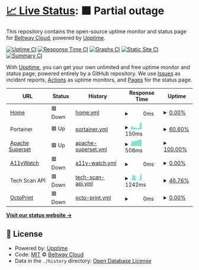 # [📈 Live Status](https://status.beltway.cloud): <!--live status--> **🟧 Partial outage**

This repository contains the open-source uptime monitor and status page for [Beltway Cloud](https://beltway.cloud), powered by [Upptime](https://github.com/upptime/upptime).

[![Uptime CI](https://github.com/BeltwayCloud/status/workflows/Uptime%20CI/badge.svg)](https://github.com/BeltwayCloud/status/actions?query=workflow%3A%22Uptime+CI%22)
[![Response Time CI](https://github.com/BeltwayCloud/status/workflows/Response%20Time%20CI/badge.svg)](https://github.com/BeltwayCloud/status/actions?query=workflow%3A%22Response+Time+CI%22)
[![Graphs CI](https://github.com/BeltwayCloud/status/workflows/Graphs%20CI/badge.svg)](https://github.com/BeltwayCloud/status/actions?query=workflow%3A%22Graphs+CI%22)
[![Static Site CI](https://github.com/BeltwayCloud/status/workflows/Static%20Site%20CI/badge.svg)](https://github.com/BeltwayCloud/status/actions?query=workflow%3A%22Static+Site+CI%22)
[![Summary CI](https://github.com/BeltwayCloud/status/workflows/Summary%20CI/badge.svg)](https://github.com/BeltwayCloud/status/actions?query=workflow%3A%22Summary+CI%22)

With [Upptime](https://upptime.js.org), you can get your own unlimited and free uptime monitor and status page, powered entirely by a GitHub repository. We use [Issues](https://github.com/BeltwayCloud/status/issues) as incident reports, [Actions](https://github.com/BeltwayCloud/status/actions) as uptime monitors, and [Pages](https://status.beltway.cloud) for the status page.

<!--start: status pages-->
<!-- This summary is generated by Upptime (https://github.com/upptime/upptime) -->
<!-- Do not edit this manually, your changes will be overwritten -->
<!-- prettier-ignore -->
| URL | Status | History | Response Time | Uptime |
| --- | ------ | ------- | ------------- | ------ |
| <img alt="" src="https://icons.duckduckgo.com/ip3/beltway.cloud.ico" height="13"> [Home](https://beltway.cloud) | 🟥 Down | [home.yml](https://github.com/BeltwayCloud/status/commits/HEAD/history/home.yml) | <details><summary><img alt="Response time graph" src="./graphs/home/response-time-week.png" height="20"> 0ms</summary><br><a href="https://status.beltway.cloud/history/home"><img alt="Response time 0" src="https://img.shields.io/endpoint?url=https%3A%2F%2Fraw.githubusercontent.com%2FBeltwayCloud%2Fstatus%2FHEAD%2Fapi%2Fhome%2Fresponse-time.json"></a><br><a href="https://status.beltway.cloud/history/home"><img alt="24-hour response time 0" src="https://img.shields.io/endpoint?url=https%3A%2F%2Fraw.githubusercontent.com%2FBeltwayCloud%2Fstatus%2FHEAD%2Fapi%2Fhome%2Fresponse-time-day.json"></a><br><a href="https://status.beltway.cloud/history/home"><img alt="7-day response time 0" src="https://img.shields.io/endpoint?url=https%3A%2F%2Fraw.githubusercontent.com%2FBeltwayCloud%2Fstatus%2FHEAD%2Fapi%2Fhome%2Fresponse-time-week.json"></a><br><a href="https://status.beltway.cloud/history/home"><img alt="30-day response time 0" src="https://img.shields.io/endpoint?url=https%3A%2F%2Fraw.githubusercontent.com%2FBeltwayCloud%2Fstatus%2FHEAD%2Fapi%2Fhome%2Fresponse-time-month.json"></a><br><a href="https://status.beltway.cloud/history/home"><img alt="1-year response time 0" src="https://img.shields.io/endpoint?url=https%3A%2F%2Fraw.githubusercontent.com%2FBeltwayCloud%2Fstatus%2FHEAD%2Fapi%2Fhome%2Fresponse-time-year.json"></a></details> | <details><summary><a href="https://status.beltway.cloud/history/home">0.00%</a></summary><a href="https://status.beltway.cloud/history/home"><img alt="All-time uptime 0.00%" src="https://img.shields.io/endpoint?url=https%3A%2F%2Fraw.githubusercontent.com%2FBeltwayCloud%2Fstatus%2FHEAD%2Fapi%2Fhome%2Fuptime.json"></a><br><a href="https://status.beltway.cloud/history/home"><img alt="24-hour uptime 0.00%" src="https://img.shields.io/endpoint?url=https%3A%2F%2Fraw.githubusercontent.com%2FBeltwayCloud%2Fstatus%2FHEAD%2Fapi%2Fhome%2Fuptime-day.json"></a><br><a href="https://status.beltway.cloud/history/home"><img alt="7-day uptime 0.00%" src="https://img.shields.io/endpoint?url=https%3A%2F%2Fraw.githubusercontent.com%2FBeltwayCloud%2Fstatus%2FHEAD%2Fapi%2Fhome%2Fuptime-week.json"></a><br><a href="https://status.beltway.cloud/history/home"><img alt="30-day uptime 0.00%" src="https://img.shields.io/endpoint?url=https%3A%2F%2Fraw.githubusercontent.com%2FBeltwayCloud%2Fstatus%2FHEAD%2Fapi%2Fhome%2Fuptime-month.json"></a><br><a href="https://status.beltway.cloud/history/home"><img alt="1-year uptime 0.00%" src="https://img.shields.io/endpoint?url=https%3A%2F%2Fraw.githubusercontent.com%2FBeltwayCloud%2Fstatus%2FHEAD%2Fapi%2Fhome%2Fuptime-year.json"></a></details>
| <img alt="" src="https://icons.duckduckgo.com/ip3/null.ico" height="13"> Portainer | 🟩 Up | [portainer.yml](https://github.com/BeltwayCloud/status/commits/HEAD/history/portainer.yml) | <details><summary><img alt="Response time graph" src="./graphs/portainer/response-time-week.png" height="20"> 150ms</summary><br><a href="https://status.beltway.cloud/history/portainer"><img alt="Response time 185" src="https://img.shields.io/endpoint?url=https%3A%2F%2Fraw.githubusercontent.com%2FBeltwayCloud%2Fstatus%2FHEAD%2Fapi%2Fportainer%2Fresponse-time.json"></a><br><a href="https://status.beltway.cloud/history/portainer"><img alt="24-hour response time 324" src="https://img.shields.io/endpoint?url=https%3A%2F%2Fraw.githubusercontent.com%2FBeltwayCloud%2Fstatus%2FHEAD%2Fapi%2Fportainer%2Fresponse-time-day.json"></a><br><a href="https://status.beltway.cloud/history/portainer"><img alt="7-day response time 150" src="https://img.shields.io/endpoint?url=https%3A%2F%2Fraw.githubusercontent.com%2FBeltwayCloud%2Fstatus%2FHEAD%2Fapi%2Fportainer%2Fresponse-time-week.json"></a><br><a href="https://status.beltway.cloud/history/portainer"><img alt="30-day response time 185" src="https://img.shields.io/endpoint?url=https%3A%2F%2Fraw.githubusercontent.com%2FBeltwayCloud%2Fstatus%2FHEAD%2Fapi%2Fportainer%2Fresponse-time-month.json"></a><br><a href="https://status.beltway.cloud/history/portainer"><img alt="1-year response time 185" src="https://img.shields.io/endpoint?url=https%3A%2F%2Fraw.githubusercontent.com%2FBeltwayCloud%2Fstatus%2FHEAD%2Fapi%2Fportainer%2Fresponse-time-year.json"></a></details> | <details><summary><a href="https://status.beltway.cloud/history/portainer">60.60%</a></summary><a href="https://status.beltway.cloud/history/portainer"><img alt="All-time uptime 87.98%" src="https://img.shields.io/endpoint?url=https%3A%2F%2Fraw.githubusercontent.com%2FBeltwayCloud%2Fstatus%2FHEAD%2Fapi%2Fportainer%2Fuptime.json"></a><br><a href="https://status.beltway.cloud/history/portainer"><img alt="24-hour uptime 100.00%" src="https://img.shields.io/endpoint?url=https%3A%2F%2Fraw.githubusercontent.com%2FBeltwayCloud%2Fstatus%2FHEAD%2Fapi%2Fportainer%2Fuptime-day.json"></a><br><a href="https://status.beltway.cloud/history/portainer"><img alt="7-day uptime 60.60%" src="https://img.shields.io/endpoint?url=https%3A%2F%2Fraw.githubusercontent.com%2FBeltwayCloud%2Fstatus%2FHEAD%2Fapi%2Fportainer%2Fuptime-week.json"></a><br><a href="https://status.beltway.cloud/history/portainer"><img alt="30-day uptime 87.98%" src="https://img.shields.io/endpoint?url=https%3A%2F%2Fraw.githubusercontent.com%2FBeltwayCloud%2Fstatus%2FHEAD%2Fapi%2Fportainer%2Fuptime-month.json"></a><br><a href="https://status.beltway.cloud/history/portainer"><img alt="1-year uptime 87.98%" src="https://img.shields.io/endpoint?url=https%3A%2F%2Fraw.githubusercontent.com%2FBeltwayCloud%2Fstatus%2FHEAD%2Fapi%2Fportainer%2Fuptime-year.json"></a></details>
| <img alt="" src="https://icons.duckduckgo.com/ip3/superset.beltway.cloud.ico" height="13"> [Apache Superset](https://superset.beltway.cloud) | 🟩 Up | [apache-superset.yml](https://github.com/BeltwayCloud/status/commits/HEAD/history/apache-superset.yml) | <details><summary><img alt="Response time graph" src="./graphs/apache-superset/response-time-week.png" height="20"> 508ms</summary><br><a href="https://status.beltway.cloud/history/apache-superset"><img alt="Response time 511" src="https://img.shields.io/endpoint?url=https%3A%2F%2Fraw.githubusercontent.com%2FBeltwayCloud%2Fstatus%2FHEAD%2Fapi%2Fapache-superset%2Fresponse-time.json"></a><br><a href="https://status.beltway.cloud/history/apache-superset"><img alt="24-hour response time 488" src="https://img.shields.io/endpoint?url=https%3A%2F%2Fraw.githubusercontent.com%2FBeltwayCloud%2Fstatus%2FHEAD%2Fapi%2Fapache-superset%2Fresponse-time-day.json"></a><br><a href="https://status.beltway.cloud/history/apache-superset"><img alt="7-day response time 508" src="https://img.shields.io/endpoint?url=https%3A%2F%2Fraw.githubusercontent.com%2FBeltwayCloud%2Fstatus%2FHEAD%2Fapi%2Fapache-superset%2Fresponse-time-week.json"></a><br><a href="https://status.beltway.cloud/history/apache-superset"><img alt="30-day response time 511" src="https://img.shields.io/endpoint?url=https%3A%2F%2Fraw.githubusercontent.com%2FBeltwayCloud%2Fstatus%2FHEAD%2Fapi%2Fapache-superset%2Fresponse-time-month.json"></a><br><a href="https://status.beltway.cloud/history/apache-superset"><img alt="1-year response time 511" src="https://img.shields.io/endpoint?url=https%3A%2F%2Fraw.githubusercontent.com%2FBeltwayCloud%2Fstatus%2FHEAD%2Fapi%2Fapache-superset%2Fresponse-time-year.json"></a></details> | <details><summary><a href="https://status.beltway.cloud/history/apache-superset">100.00%</a></summary><a href="https://status.beltway.cloud/history/apache-superset"><img alt="All-time uptime 99.97%" src="https://img.shields.io/endpoint?url=https%3A%2F%2Fraw.githubusercontent.com%2FBeltwayCloud%2Fstatus%2FHEAD%2Fapi%2Fapache-superset%2Fuptime.json"></a><br><a href="https://status.beltway.cloud/history/apache-superset"><img alt="24-hour uptime 100.00%" src="https://img.shields.io/endpoint?url=https%3A%2F%2Fraw.githubusercontent.com%2FBeltwayCloud%2Fstatus%2FHEAD%2Fapi%2Fapache-superset%2Fuptime-day.json"></a><br><a href="https://status.beltway.cloud/history/apache-superset"><img alt="7-day uptime 100.00%" src="https://img.shields.io/endpoint?url=https%3A%2F%2Fraw.githubusercontent.com%2FBeltwayCloud%2Fstatus%2FHEAD%2Fapi%2Fapache-superset%2Fuptime-week.json"></a><br><a href="https://status.beltway.cloud/history/apache-superset"><img alt="30-day uptime 99.97%" src="https://img.shields.io/endpoint?url=https%3A%2F%2Fraw.githubusercontent.com%2FBeltwayCloud%2Fstatus%2FHEAD%2Fapi%2Fapache-superset%2Fuptime-month.json"></a><br><a href="https://status.beltway.cloud/history/apache-superset"><img alt="1-year uptime 99.97%" src="https://img.shields.io/endpoint?url=https%3A%2F%2Fraw.githubusercontent.com%2FBeltwayCloud%2Fstatus%2FHEAD%2Fapi%2Fapache-superset%2Fuptime-year.json"></a></details>
| <img alt="" src="https://icons.duckduckgo.com/ip3/a11ywatch.beltway.cloud.ico" height="13"> [A11yWatch](https://a11ywatch.beltway.cloud) | 🟥 Down | [a11y-watch.yml](https://github.com/BeltwayCloud/status/commits/HEAD/history/a11y-watch.yml) | <details><summary><img alt="Response time graph" src="./graphs/a11y-watch/response-time-week.png" height="20"> 0ms</summary><br><a href="https://status.beltway.cloud/history/a11y-watch"><img alt="Response time 0" src="https://img.shields.io/endpoint?url=https%3A%2F%2Fraw.githubusercontent.com%2FBeltwayCloud%2Fstatus%2FHEAD%2Fapi%2Fa11y-watch%2Fresponse-time.json"></a><br><a href="https://status.beltway.cloud/history/a11y-watch"><img alt="24-hour response time 0" src="https://img.shields.io/endpoint?url=https%3A%2F%2Fraw.githubusercontent.com%2FBeltwayCloud%2Fstatus%2FHEAD%2Fapi%2Fa11y-watch%2Fresponse-time-day.json"></a><br><a href="https://status.beltway.cloud/history/a11y-watch"><img alt="7-day response time 0" src="https://img.shields.io/endpoint?url=https%3A%2F%2Fraw.githubusercontent.com%2FBeltwayCloud%2Fstatus%2FHEAD%2Fapi%2Fa11y-watch%2Fresponse-time-week.json"></a><br><a href="https://status.beltway.cloud/history/a11y-watch"><img alt="30-day response time 0" src="https://img.shields.io/endpoint?url=https%3A%2F%2Fraw.githubusercontent.com%2FBeltwayCloud%2Fstatus%2FHEAD%2Fapi%2Fa11y-watch%2Fresponse-time-month.json"></a><br><a href="https://status.beltway.cloud/history/a11y-watch"><img alt="1-year response time 0" src="https://img.shields.io/endpoint?url=https%3A%2F%2Fraw.githubusercontent.com%2FBeltwayCloud%2Fstatus%2FHEAD%2Fapi%2Fa11y-watch%2Fresponse-time-year.json"></a></details> | <details><summary><a href="https://status.beltway.cloud/history/a11y-watch">0.00%</a></summary><a href="https://status.beltway.cloud/history/a11y-watch"><img alt="All-time uptime 0.00%" src="https://img.shields.io/endpoint?url=https%3A%2F%2Fraw.githubusercontent.com%2FBeltwayCloud%2Fstatus%2FHEAD%2Fapi%2Fa11y-watch%2Fuptime.json"></a><br><a href="https://status.beltway.cloud/history/a11y-watch"><img alt="24-hour uptime 0.00%" src="https://img.shields.io/endpoint?url=https%3A%2F%2Fraw.githubusercontent.com%2FBeltwayCloud%2Fstatus%2FHEAD%2Fapi%2Fa11y-watch%2Fuptime-day.json"></a><br><a href="https://status.beltway.cloud/history/a11y-watch"><img alt="7-day uptime 0.00%" src="https://img.shields.io/endpoint?url=https%3A%2F%2Fraw.githubusercontent.com%2FBeltwayCloud%2Fstatus%2FHEAD%2Fapi%2Fa11y-watch%2Fuptime-week.json"></a><br><a href="https://status.beltway.cloud/history/a11y-watch"><img alt="30-day uptime 0.00%" src="https://img.shields.io/endpoint?url=https%3A%2F%2Fraw.githubusercontent.com%2FBeltwayCloud%2Fstatus%2FHEAD%2Fapi%2Fa11y-watch%2Fuptime-month.json"></a><br><a href="https://status.beltway.cloud/history/a11y-watch"><img alt="1-year uptime 0.00%" src="https://img.shields.io/endpoint?url=https%3A%2F%2Fraw.githubusercontent.com%2FBeltwayCloud%2Fstatus%2FHEAD%2Fapi%2Fa11y-watch%2Fuptime-year.json"></a></details>
| <img alt="" src="https://icons.duckduckgo.com/ip3/null.ico" height="13"> Tech Scan API | 🟥 Down | [tech-scan-api.yml](https://github.com/BeltwayCloud/status/commits/HEAD/history/tech-scan-api.yml) | <details><summary><img alt="Response time graph" src="./graphs/tech-scan-api/response-time-week.png" height="20"> 1242ms</summary><br><a href="https://status.beltway.cloud/history/tech-scan-api"><img alt="Response time 957" src="https://img.shields.io/endpoint?url=https%3A%2F%2Fraw.githubusercontent.com%2FBeltwayCloud%2Fstatus%2FHEAD%2Fapi%2Ftech-scan-api%2Fresponse-time.json"></a><br><a href="https://status.beltway.cloud/history/tech-scan-api"><img alt="24-hour response time 4460" src="https://img.shields.io/endpoint?url=https%3A%2F%2Fraw.githubusercontent.com%2FBeltwayCloud%2Fstatus%2FHEAD%2Fapi%2Ftech-scan-api%2Fresponse-time-day.json"></a><br><a href="https://status.beltway.cloud/history/tech-scan-api"><img alt="7-day response time 1242" src="https://img.shields.io/endpoint?url=https%3A%2F%2Fraw.githubusercontent.com%2FBeltwayCloud%2Fstatus%2FHEAD%2Fapi%2Ftech-scan-api%2Fresponse-time-week.json"></a><br><a href="https://status.beltway.cloud/history/tech-scan-api"><img alt="30-day response time 957" src="https://img.shields.io/endpoint?url=https%3A%2F%2Fraw.githubusercontent.com%2FBeltwayCloud%2Fstatus%2FHEAD%2Fapi%2Ftech-scan-api%2Fresponse-time-month.json"></a><br><a href="https://status.beltway.cloud/history/tech-scan-api"><img alt="1-year response time 957" src="https://img.shields.io/endpoint?url=https%3A%2F%2Fraw.githubusercontent.com%2FBeltwayCloud%2Fstatus%2FHEAD%2Fapi%2Ftech-scan-api%2Fresponse-time-year.json"></a></details> | <details><summary><a href="https://status.beltway.cloud/history/tech-scan-api">46.76%</a></summary><a href="https://status.beltway.cloud/history/tech-scan-api"><img alt="All-time uptime 56.34%" src="https://img.shields.io/endpoint?url=https%3A%2F%2Fraw.githubusercontent.com%2FBeltwayCloud%2Fstatus%2FHEAD%2Fapi%2Ftech-scan-api%2Fuptime.json"></a><br><a href="https://status.beltway.cloud/history/tech-scan-api"><img alt="24-hour uptime 99.99%" src="https://img.shields.io/endpoint?url=https%3A%2F%2Fraw.githubusercontent.com%2FBeltwayCloud%2Fstatus%2FHEAD%2Fapi%2Ftech-scan-api%2Fuptime-day.json"></a><br><a href="https://status.beltway.cloud/history/tech-scan-api"><img alt="7-day uptime 46.76%" src="https://img.shields.io/endpoint?url=https%3A%2F%2Fraw.githubusercontent.com%2FBeltwayCloud%2Fstatus%2FHEAD%2Fapi%2Ftech-scan-api%2Fuptime-week.json"></a><br><a href="https://status.beltway.cloud/history/tech-scan-api"><img alt="30-day uptime 56.34%" src="https://img.shields.io/endpoint?url=https%3A%2F%2Fraw.githubusercontent.com%2FBeltwayCloud%2Fstatus%2FHEAD%2Fapi%2Ftech-scan-api%2Fuptime-month.json"></a><br><a href="https://status.beltway.cloud/history/tech-scan-api"><img alt="1-year uptime 56.34%" src="https://img.shields.io/endpoint?url=https%3A%2F%2Fraw.githubusercontent.com%2FBeltwayCloud%2Fstatus%2FHEAD%2Fapi%2Ftech-scan-api%2Fuptime-year.json"></a></details>
| <img alt="" src="https://icons.duckduckgo.com/ip3/print.beltway.buzz.ico" height="13"> [OctoPrint](https://print.beltway.buzz) | 🟥 Down | [octo-print.yml](https://github.com/BeltwayCloud/status/commits/HEAD/history/octo-print.yml) | <details><summary><img alt="Response time graph" src="./graphs/octo-print/response-time-week.png" height="20"> 0ms</summary><br><a href="https://status.beltway.cloud/history/octo-print"><img alt="Response time 0" src="https://img.shields.io/endpoint?url=https%3A%2F%2Fraw.githubusercontent.com%2FBeltwayCloud%2Fstatus%2FHEAD%2Fapi%2Focto-print%2Fresponse-time.json"></a><br><a href="https://status.beltway.cloud/history/octo-print"><img alt="24-hour response time 0" src="https://img.shields.io/endpoint?url=https%3A%2F%2Fraw.githubusercontent.com%2FBeltwayCloud%2Fstatus%2FHEAD%2Fapi%2Focto-print%2Fresponse-time-day.json"></a><br><a href="https://status.beltway.cloud/history/octo-print"><img alt="7-day response time 0" src="https://img.shields.io/endpoint?url=https%3A%2F%2Fraw.githubusercontent.com%2FBeltwayCloud%2Fstatus%2FHEAD%2Fapi%2Focto-print%2Fresponse-time-week.json"></a><br><a href="https://status.beltway.cloud/history/octo-print"><img alt="30-day response time 0" src="https://img.shields.io/endpoint?url=https%3A%2F%2Fraw.githubusercontent.com%2FBeltwayCloud%2Fstatus%2FHEAD%2Fapi%2Focto-print%2Fresponse-time-month.json"></a><br><a href="https://status.beltway.cloud/history/octo-print"><img alt="1-year response time 0" src="https://img.shields.io/endpoint?url=https%3A%2F%2Fraw.githubusercontent.com%2FBeltwayCloud%2Fstatus%2FHEAD%2Fapi%2Focto-print%2Fresponse-time-year.json"></a></details> | <details><summary><a href="https://status.beltway.cloud/history/octo-print">0.00%</a></summary><a href="https://status.beltway.cloud/history/octo-print"><img alt="All-time uptime 0.00%" src="https://img.shields.io/endpoint?url=https%3A%2F%2Fraw.githubusercontent.com%2FBeltwayCloud%2Fstatus%2FHEAD%2Fapi%2Focto-print%2Fuptime.json"></a><br><a href="https://status.beltway.cloud/history/octo-print"><img alt="24-hour uptime 0.00%" src="https://img.shields.io/endpoint?url=https%3A%2F%2Fraw.githubusercontent.com%2FBeltwayCloud%2Fstatus%2FHEAD%2Fapi%2Focto-print%2Fuptime-day.json"></a><br><a href="https://status.beltway.cloud/history/octo-print"><img alt="7-day uptime 0.00%" src="https://img.shields.io/endpoint?url=https%3A%2F%2Fraw.githubusercontent.com%2FBeltwayCloud%2Fstatus%2FHEAD%2Fapi%2Focto-print%2Fuptime-week.json"></a><br><a href="https://status.beltway.cloud/history/octo-print"><img alt="30-day uptime 0.00%" src="https://img.shields.io/endpoint?url=https%3A%2F%2Fraw.githubusercontent.com%2FBeltwayCloud%2Fstatus%2FHEAD%2Fapi%2Focto-print%2Fuptime-month.json"></a><br><a href="https://status.beltway.cloud/history/octo-print"><img alt="1-year uptime 0.00%" src="https://img.shields.io/endpoint?url=https%3A%2F%2Fraw.githubusercontent.com%2FBeltwayCloud%2Fstatus%2FHEAD%2Fapi%2Focto-print%2Fuptime-year.json"></a></details>

<!--end: status pages-->

[**Visit our status website →**](https://status.beltway.cloud)

## 📄 License

- Powered by: [Upptime](https://github.com/upptime/upptime)
- Code: [MIT](./LICENSE) © [Beltway Cloud](https://beltway.cloud)
- Data in the `./history` directory: [Open Database License](https://opendatacommons.org/licenses/odbl/1-0/)
